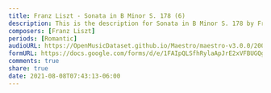 ```yaml
---
title: Franz Liszt - Sonata in B Minor S. 178 (6)
description: This is the description for Sonata in B Minor S. 178 by Franz Liszt
composers: [Franz Liszt]
periods: [Romantic]
audioURL: https://OpenMusicDataset.github.io/Maestro/maestro-v3.0.0/2009/MIDI-Unprocessed_21_R1_2009_04_ORIG_MID--AUDIO_21_R1_2009_21_R1_2009_04_WAV.midi
formURL: https://docs.google.com/forms/d/e/1FAIpQLSfhRylaApJrE2xVFBUGQgOblztnZODLmRO7TNYgEFHaowVA3g/viewform
comments: true
share: true
date: 2021-08-08T07:43:13-06:00
---
```

